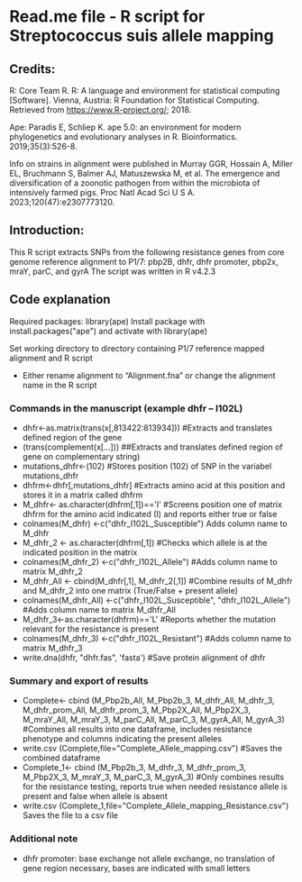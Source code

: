 # Read.me file - R script for Streptococcus suis allele mapping

## Credits:
R: Core Team R. R: A language and environment for statistical computing [Software]. Vienna, Austria: R Foundation for Statistical Computing. Retrieved from https://www.R-project.org/; 2018.

Ape: Paradis E, Schliep K. ape 5.0: an environment for modern phylogenetics and evolutionary analyses in R. Bioinformatics. 2019;35(3):526-8.

Info on strains in alignment were published in Murray GGR, Hossain A, Miller EL, Bruchmann S, Balmer AJ, Matuszewska M, et al. The emergence and diversification of a zoonotic pathogen from within the microbiota of intensively farmed pigs. Proc Natl Acad Sci U S A. 2023;120(47):e2307773120.

## Introduction:
This R script extracts SNPs from the following resistance genes from core genome reference alignment to P1/7: pbp2B, dhfr, dhfr promoter, pbp2x, mraY, parC, and gyrA
The script was written in R v4.2.3

## Code explanation
Required packages: library(ape) 
Install package with install.packages("ape") and activate with library(ape) 

Set working directory to directory containing P1/7 reference mapped alignment and R script
-	Either rename alignment to “Alignment.fna” or change the alignment name in the R script

### Commands in the manuscript (example dhfr – I102L)
-	dhfr<-as.matrix(trans(x[,813422:813934]))
	#Extracts and translates defined region of the gene
-	(trans(complement(x[…]))
	##Extracts and translates defined region of gene on complementary string)
-	mutations_dhfr<-(102)
	#Stores position (102) of SNP in the variabel mutations_dhfr
-	dhfrm<-dhfr[,mutations_dhfr]
	#Extracts amino acid at this position and stores it in a matrix called dhfrm
-	M_dhfr<- as.character(dhfrm[,1])=='I' 
	#Screens position one of matrix dhfrm for the amino acid indicated (I) and reports either true or false
-	colnames(M_dhfr) <-c("dhfr_I102L_Susceptible")
	Adds column name to M_dhfr
-	M_dhfr_2 <- as.character(dhfrm[,1]) 
	#Checks which allele is at the indicated position in the matrix 
-	colnames(M_dhfr_2) <-c("dhfr_I102L_Allele")
 	#Adds column name to matrix M_dhfr_2
-	M_dhfr_All <- cbind(M_dhfr[,1], M_dhfr_2[,1])
	#Combine results of M_dhfr and M_dhfr_2 into one matrix (True/False + present allele)
-	colnames(M_dhfr_All) <-c("dhfr_I102L_Susceptible", "dhfr_I102L_Allele")
	#Adds column name to matrix M_dhfr_All
-	M_dhfr_3<-as.character(dhfrm)=='L' 
	#Reports whether the mutation relevant for the resistance is present
-	colnames(M_dhfr_3) <-c("dhfr_I102L_Resistant") 
	#Adds column name to  matrix M_dhfr_3
-	write.dna(dhfr, "dhfr.fas", 'fasta') 
	#Save protein alignment of dhfr

### Summary and export of results
-	Complete<- cbind (M_Pbp2b_All, M_Pbp2b_3, M_dhfr_All, M_dhfr_3, M_dhfr_prom_All, M_dhfr_prom_3, M_Pbp2X_All, M_Pbp2X_3, M_mraY_All, M_mraY_3, M_parC_All, M_parC_3, M_gyrA_All, M_gyrA_3)
	#Combines all results into one dataframe, includes resistance phenotype and columns indicating the present alleles
-	write.csv (Complete,file="Complete_Allele_mapping.csv")
	#Saves the combined dataframe
-	Complete_1<- cbind (M_Pbp2b_3, M_dhfr_3, M_dhfr_prom_3, M_Pbp2X_3, M_mraY_3, M_parC_3, M_gyrA_3)
	#Only combines results for the resistance testing, reports true when needed resistance allele is present and false when allele is absent
-	write.csv (Complete_1,file="Complete_Allele_mapping_Resistance.csv")
	Saves the file to a csv file

### Additional note
-	dhfr promoter: base exchange not allele exchange, no translation of gene region necessary, bases are indicated with small letters
